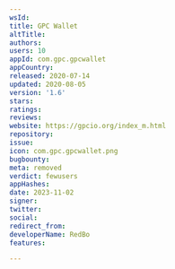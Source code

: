 ```yaml
---
wsId: 
title: GPC Wallet
altTitle: 
authors: 
users: 10
appId: com.gpc.gpcwallet
appCountry: 
released: 2020-07-14
updated: 2020-08-05
version: '1.6'
stars: 
ratings: 
reviews: 
website: https://gpcio.org/index_m.html
repository: 
issue: 
icon: com.gpc.gpcwallet.png
bugbounty: 
meta: removed
verdict: fewusers
appHashes: 
date: 2023-11-02
signer: 
twitter: 
social: 
redirect_from: 
developerName: RedBo
features: 

---
```


